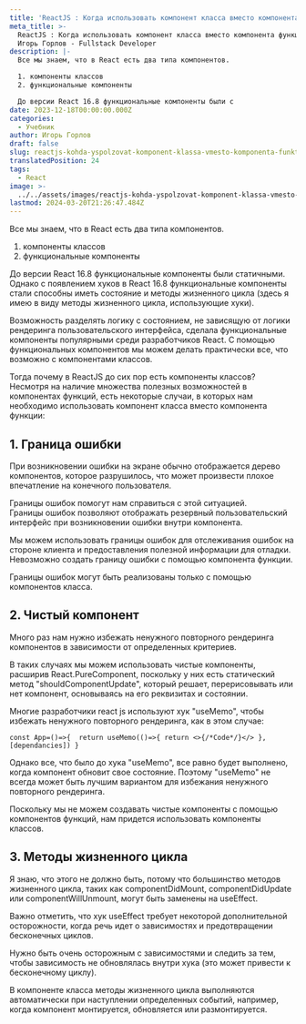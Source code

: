 ```yaml
---
title: 'ReactJS : Когда использовать компонент класса вместо компонента функции?'
meta_title: >-
  ReactJS : Когда использовать компонент класса вместо компонента функции? |
  Игорь Горлов - Fullstack Developer
description: |-
  Все мы знаем, что в React есть два типа компонентов.

  1. компоненты классов
  2. функциональные компоненты

  До версии React 16.8 функциональные компоненты были с
date: 2023-12-18T00:00:00.000Z
categories:
  - Учебник
author: Игорь Горлов
draft: false
slug: reactjs-kohda-yspolzovat-komponent-klassa-vmesto-komponenta-funktsyy
translatedPosition: 24
tags:
  - React
image: >-
  ../../assets/images/reactjs-kohda-yspolzovat-komponent-klassa-vmesto-komponenta-funktsyy-Dec-18-2023.avif
lastmod: 2024-03-20T21:26:47.484Z
---
```


Все мы знаем, что в React есть два типа компонентов.

1. компоненты классов
2. функциональные компоненты

До версии React 16.8 функциональные компоненты были статичными.  
Однако с появлением хуков в React 16.8 функциональные компоненты стали способны иметь состояние и методы жизненного цикла (здесь я имею в виду методы жизненного цикла, использующие хуки).

Возможность разделять логику с состоянием, не зависящую от логики рендеринга пользовательского интерфейса, сделала функциональные компоненты популярными среди разработчиков React. С помощью функциональных компонентов мы можем делать практически все, что возможно с компонентами классов.

Тогда почему в ReactJS до сих пор есть компоненты классов?  
Несмотря на наличие множества полезных возможностей в компонентах функций, есть некоторые случаи, в которых нам необходимо использовать компонент класса вместо компонента функции:

## 1. Граница ошибки

При возникновении ошибки на экране обычно отображается дерево компонентов, которое разрушилось, что может произвести плохое впечатление на конечного пользователя.

Границы ошибок помогут нам справиться с этой ситуацией.  
Границы ошибок позволяют отображать резервный пользовательский интерфейс при возникновении ошибки внутри компонента.

Мы можем использовать границы ошибок для отслеживания ошибок на стороне клиента и предоставления полезной информации для отладки.  
Невозможно создать границу ошибки с помощью компонента функции.

Границы ошибок могут быть реализованы только с помощью компонентов класса.

## 2. Чистый компонент

Много раз нам нужно избежать ненужного повторного рендеринга компонентов в зависимости от определенных критериев.

В таких случаях мы можем использовать чистые компоненты, расширив React.PureComponent, поскольку у них есть статический метод "shouldComponentUpdate", который решает, перерисовывать или нет компонент, основываясь на его реквизитах и состоянии.

Многие разработчики react js используют хук "useMemo", чтобы избежать ненужного повторного рендеринга, как в этом случае:

`const App=()=>{  return useMemo(()=>{ return <>{/*Code*/}</> },[dependancies]) }  `

Однако все, что было до хука "useMemo", все равно будет выполнено, когда компонент обновит свое состояние. Поэтому "useMemo" не всегда может быть лучшим вариантом для избежания ненужного повторного рендеринга.

Поскольку мы не можем создавать чистые компоненты с помощью компонентов функций, нам придется использовать компоненты классов.

## 3. Методы жизненного цикла

Я знаю, что этого не должно быть, потому что большинство методов жизненного цикла, таких как componentDidMount, componentDidUpdate или componentWillUnmount, могут быть заменены на useEffect.

Важно отметить, что хук useEffect требует некоторой дополнительной осторожности, когда речь идет о зависимостях и предотвращении бесконечных циклов.

Нужно быть очень осторожным с зависимостями и следить за тем, чтобы зависимость не обновлялась внутри хука (это может привести к бесконечному циклу).

В компоненте класса методы жизненного цикла выполняются автоматически при наступлении определенных событий, например, когда компонент монтируется, обновляется или размонтируется.
